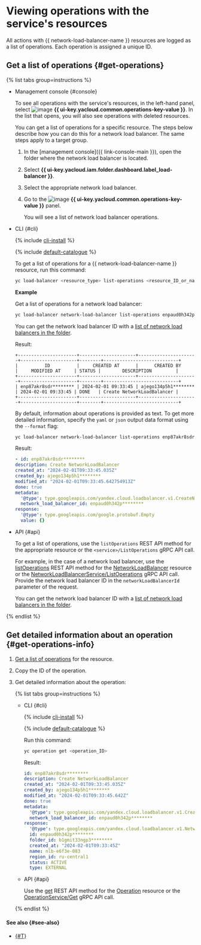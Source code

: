 # Viewing operations with the service's resources

All actions with {{ network-load-balancer-name }} resources are logged as a list of operations. Each operation is assigned a unique ID.

## Get a list of operations {#get-operations}

{% list tabs group=instructions %}

- Management console {#console}

   To see all operations with the service's resources, in the left-hand panel, select ![image](../../_assets/operations.svg) **{{ ui-key.yacloud.common.operations-key-value }}**. In the list that opens, you will also see operations with deleted resources.

   You can get a list of operations for a specific resource. The steps below describe how you can do this for a network load balancer. The same steps apply to a target group.

   1. In the [management console]({{ link-console-main }}), open the folder where the network load balancer is located.
   1. Select **{{ ui-key.yacloud.iam.folder.dashboard.label_load-balancer }}**.
   1. Select the appropriate network load balancer.
   1. Go to the ![image](../../_assets/operations.svg) **{{ ui-key.yacloud.common.operations-key-value }}** panel.

      You will see a list of network load balancer operations.

- CLI {#cli}

   {% include [cli-install](../../_includes/cli-install.md) %}

   {% include [default-catalogue](../../_includes/default-catalogue.md) %}

   To get a list of operations for a {{ network-load-balancer-name }} resource, run this command:

   ```bash
   yc load-balancer <resource_type> list-operations <resource_ID_or_name>
   ```

   **Example**

   Get a list of operations for a network load balancer:

   ```bash
   yc load-balancer network-load-balancer list-operations enpaud0h342p********
   ```

   You can get the network load balancer ID with a [list of network load balancers in the folder](load-balancer-list.md#list).

   Result:

   ```text
   +----------------------+---------------------+----------------------+---------------------+--------+----------------------------+
   |          ID          |     CREATED AT      |      CREATED BY      |     MODIFIED AT     | STATUS |        DESCRIPTION         |
   +----------------------+---------------------+----------------------+---------------------+--------+----------------------------+
   | enp87akr8sdr******** | 2024-02-01 09:33:45 | ajego134p5h1******** | 2024-02-01 09:33:45 | DONE   | Create NetworkLoadBalancer |
   +----------------------+---------------------+----------------------+---------------------+--------+----------------------------+
   ```

   By default, information about operations is provided as text. To get more detailed information, specify the `yaml` or `json` output data format using the `--format` flag:

   ```bash
   yc load-balancer network-load-balancer list-operations enp87akr8sdr******** --format yaml
   ```

   Result:

   ```yaml
   - id: enp87akr8sdr********
   description: Create NetworkLoadBalancer
   created_at: "2024-02-01T09:33:45.035Z"
   created_by: ajego134p5h1********
   modified_at: "2024-02-01T09:33:45.642754913Z"
   done: true
   metadata:
     '@type': type.googleapis.com/yandex.cloud.loadbalancer.v1.CreateNetworkLoadBalancerMetadata
     network_load_balancer_id: enpaud0h342p********
   response:
     '@type': type.googleapis.com/google.protobuf.Empty
     value: {}
   ```

- API {#api}

   To get a list of operations, use the `listOperations` REST API method for the appropriate resource or the `<service>/ListOperations` gRPC API call.

   For example, in the case of a network load balancer, use the [listOperations](../api-ref/NetworkLoadBalancer/listOperations.md) REST API method for the [NetworkLoadBalancer](../api-ref/NetworkLoadBalancer/index.md) resource or the [NetworkLoadBalancerService/ListOperations](../api-ref/grpc/network_load_balancer_service.md#ListOperations) gRPC API call. Provide the network load balancer ID in the `networkLoadBalancerId` parameter of the request.

   You can get the network load balancer ID with a [list of network load balancers in the folder](load-balancer-list.md#list).

{% endlist %}

## Get detailed information about an operation {#get-operations-info}

1. [Get a list of operations](#get-operations) for the resource.
1. Copy the ID of the operation.
1. Get detailed information about the operation:

   {% list tabs group=instructions %}

   - CLI {#cli}

      {% include [cli-install](../../_includes/cli-install.md) %}

      {% include [default-catalogue](../../_includes/default-catalogue.md) %}

      Run this command:

      ```bash
      yc operation get <operation_ID>
      ```

      Result:

      ```yaml
      id: enp87akr8sdr********
      description: Create NetworkLoadBalancer
      created_at: "2024-02-01T09:33:45.035Z"
      created_by: ajego134p5h1********
      modified_at: "2024-02-01T09:33:45.642Z"
      done: true
      metadata:
        '@type': type.googleapis.com/yandex.cloud.loadbalancer.v1.CreateNetworkLoadBalancerMetadata
        network_load_balancer_id: enpaud0h342p********
      response:
        '@type': type.googleapis.com/yandex.cloud.loadbalancer.v1.NetworkLoadBalancer
        id: enpaud0h342p********
        folder_id: b1gmit33ngp3********
        created_at: "2024-02-01T09:33:45Z"
        name: nlb-e6f3e-083
        region_id: ru-central1
        status: ACTIVE
        type: EXTERNAL
      ```

   - API {#api}

      Use the [get](../api-ref/Operation/get.md) REST API method for the [Operation](../api-ref/Operation/index.md) resource or the [OperationService/Get](../api-ref/grpc/operation_service.md#Get) gRPC API call.

   {% endlist %}

#### See also {#see-also}

* [{#T}](../../api-design-guide/concepts/about-async.md)
